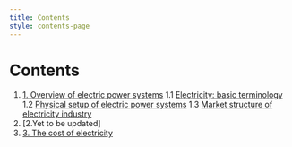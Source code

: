 ```yaml
---
title: Contents
style: contents-page
---
```


# Contents

1. [1. Overview of electric power systems](01.html#chapter-1)
1.1 [Electricity: basic terminology](01.html#1-electricity;-basic-terminology)
1.2 [Physical setup of electric power systems](01.html#1physical-setup-of-electric-power-systems)
1.3 [Market structure of electricity industry](01.html#1market-structure-of-electricity-industry)
2. [2.Yet to be updated]
3. [3. The cost of electricity](03.html#chapter-3)
